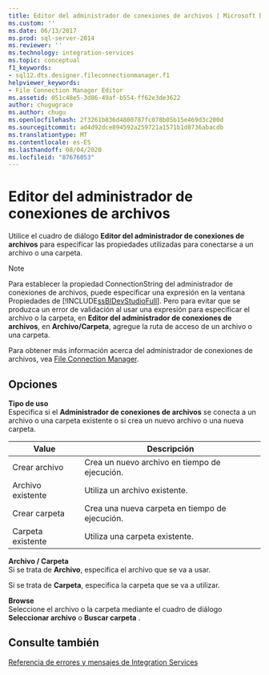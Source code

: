 ```yaml
---
title: Editor del administrador de conexiones de archivos | Microsoft Docs
ms.custom: ''
ms.date: 06/13/2017
ms.prod: sql-server-2014
ms.reviewer: ''
ms.technology: integration-services
ms.topic: conceptual
f1_keywords:
- sql12.dts.designer.fileconnectionmanager.f1
helpviewer_keywords:
- File Connection Manager Editor
ms.assetid: 051c48e5-3d86-49af-b554-ff62e3de3622
author: chugugrace
ms.author: chugu
ms.openlocfilehash: 2f3261b836d4800787fc078b05b15e469d3c200d
ms.sourcegitcommit: ad4d92dce894592a259721a1571b1d8736abacdb
ms.translationtype: MT
ms.contentlocale: es-ES
ms.lasthandoff: 08/04/2020
ms.locfileid: "87676053"
---
```

# <a name="file-connection-manager-editor"></a>Editor del administrador de conexiones de archivos
  Utilice el cuadro de diálogo **Editor del administrador de conexiones de archivos** para especificar las propiedades utilizadas para conectarse a un archivo o una carpeta.  
  
> [!NOTE]  
>  Para establecer la propiedad ConnectionString del administrador de conexiones de archivos, puede especificar una expresión en la ventana Propiedades de [!INCLUDE[ssBIDevStudioFull](../includes/ssbidevstudiofull-md.md)]. Pero para evitar que se produzca un error de validación al usar una expresión para especificar el archivo o la carpeta, en **Editor del administrador de conexiones de archivos**, en **Archivo/Carpeta**, agregue la ruta de acceso de un archivo o una carpeta.  
  
 Para obtener más información acerca del administrador de conexiones de archivos, vea [File Connection Manager](connection-manager/file-connection-manager.md).  
  
## <a name="options"></a>Opciones  
 **Tipo de uso**  
 Especifica si el **Administrador de conexiones de archivos** se conecta a un archivo o una carpeta existente o si crea un nuevo archivo o una nueva carpeta.  
  
|Value|Descripción|  
|-----------|-----------------|  
|Crear archivo|Crea un nuevo archivo en tiempo de ejecución.|  
|Archivo existente|Utiliza un archivo existente.|  
|Crear carpeta|Crea una nueva carpeta en tiempo de ejecución.|  
|Carpeta existente|Utiliza una carpeta existente.|  
  
 **Archivo / Carpeta**  
 Si se trata de **Archivo**, especifica el archivo que se va a usar.  
  
 Si se trata de **Carpeta**, especifica la carpeta que se va a utilizar.  
  
 **Browse**  
 Seleccione el archivo o la carpeta mediante el cuadro de diálogo **Seleccionar archivo** o **Buscar carpeta** .  
  
## <a name="see-also"></a>Consulte también  
 [Referencia de errores y mensajes de Integration Services](../../2014/integration-services/integration-services-error-and-message-reference.md)  
  
  

